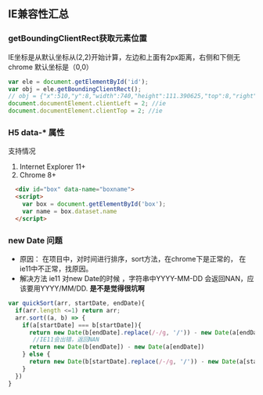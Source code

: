 ## IE兼容性汇总
### getBoundingClientRect获取元素位置
  IE坐标是从默认坐标从(2,2)开始计算，左边和上面有2px距离，右侧和下侧无
  chrome 默认坐标是（0,0）
  ```js
  var ele = document.getElementById('id');
  var obj = ele.getBoundingClientRect();
  // obj = {"x":510,"y":8,"width":740,"height":111.390625,"top":8,"right":1250,"bottom":119.390625,"left":510}
  document.documentElement.clientLeft = 2; //ie
  document.documentElement.clientTop = 2; //ie
  ```
### H5 data-* 属性
  支持情况
  1. Internet Explorer 11+
  2. Chrome 8+
```html
  <div id="box" data-name="boxname">
  <script>
    var box = document.getElementById('box');
    var name = box.dataset.name
  </script>
```

### new Date 问题
  - 原因：
    在项目中，对时间进行排序，sort方法，在chrome下是正常的， 在ie11中不正常，找原因。   
  - 解决方法
    ie11 对new Date的时候 ，字符串中YYYY-MM-DD 会返回NAN，应该要用YYYY/MM/DD.
    <strong>是不是觉得很坑啊</strong>
  
  ```js
  var quickSort(arr, startDate, endDate){
    if(arr.length <=1) return arr;
    arr.sort((a, b) => {
      if(a[startDate] === b[startDate]){
        return new Date(b[endDate].replace(/-/g, '/')) - new Date(a[endDate].replace(/-/g, '/'))
         //IE11会出错，返回NAN
        return new Date(b[endDate]) - new Date(a[endDate])         
      } else {
        return new Date(b[startDate].replace(/-/g, '/')) - new Date(a[startDate].replace(/-/g, '/'))
      }
    })
  }

  ```